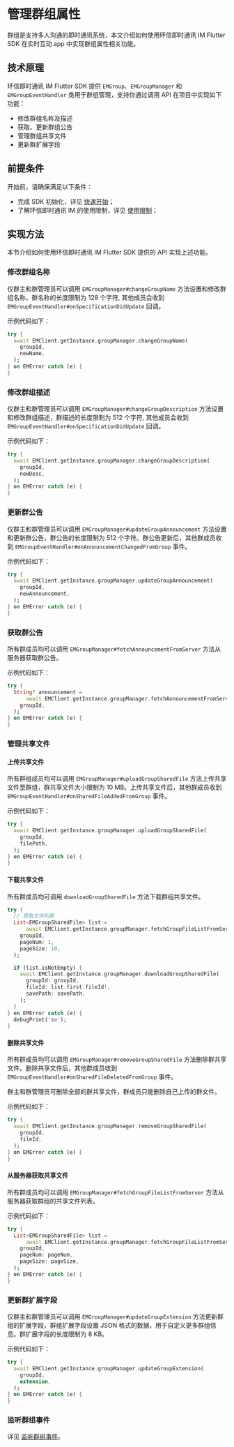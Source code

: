 # 管理群组属性

<Toc />

群组是支持多人沟通的即时通讯系统，本文介绍如何使用环信即时通讯 IM Flutter SDK 在实时互动 app 中实现群组属性相关功能。

## 技术原理

环信即时通讯 IM Flutter SDK 提供 `EMGroup`、`EMGroupManager` 和 `EMGroupEventHandler` 类用于群组管理，支持你通过调用 API 在项目中实现如下功能：

- 修改群组名称及描述
- 获取、更新群组公告
- 管理群组共享文件
- 更新群扩展字段

## 前提条件

开始前，请确保满足以下条件：

- 完成 SDK 初始化，详见 [快速开始](quickstart.html)；
- 了解环信即时通讯 IM 的使用限制，详见 [使用限制](/document/v2/privatization/uc_limitation.html)；


## 实现方法

本节介绍如何使用环信即时通讯 IM Flutter SDK 提供的 API 实现上述功能。

### 修改群组名称

仅群主和群管理员可以调用 `EMGroupManager#changeGroupName` 方法设置和修改群组名称，群名称的长度限制为 128 个字符, 其他成员会收到 `EMGroupEventHandler#onSpecificationDidUpdate` 回调。

示例代码如下：

```dart
try {
  await EMClient.getInstance.groupManager.changeGroupName(
    groupId,
    newName,
  );
} on EMError catch (e) {
}
```

### 修改群组描述

仅群主和群管理员可以调用 `EMGroupManager#changeGroupDescription` 方法设置和修改群组描述，群描述的长度限制为 512 个字符, 其他成员会收到 `EMGroupEventHandler#onSpecificationDidUpdate` 回调。

示例代码如下：

```dart
try {
  await EMClient.getInstance.groupManager.changeGroupDescription(
    groupId,
    newDesc,
  );
} on EMError catch (e) {
}
```

### 更新群公告

仅群主和群管理员可以调用 `EMGroupManager#updateGroupAnnouncement` 方法设置和更新群公告，群公告的长度限制为 512 个字符。群公告更新后，其他群成员收到 `EMGroupEventHandler#onAnnouncementChangedFromGroup` 事件。

示例代码如下：

```dart
try {
  await EMClient.getInstance.groupManager.updateGroupAnnouncement(
    groupId,
    newAnnouncement,
  );
} on EMError catch (e) {
}
```

### 获取群公告

所有群成员均可以调用 `EMGroupManager#fetchAnnouncementFromServer` 方法从服务器获取群公告。

示例代码如下：

```dart
try {
  String? announcement =
      await EMClient.getInstance.groupManager.fetchAnnouncementFromServer(
    groupId,
  );
} on EMError catch (e) {
}
```

### 管理共享文件

#### 上传共享文件

所有群组成员均可以调用 `EMGroupManager#uploadGroupSharedFile` 方法上传共享文件至群组，群共享文件大小限制为 10 MB。上传共享文件后，其他群成员收到 `EMGroupEventHandler#onSharedFileAddedFromGroup` 事件。

示例代码如下：

```dart
try {
  await EMClient.getInstance.groupManager.uploadGroupSharedFile(
    groupId,
    filePath,
  );
} on EMError catch (e) {
}
```

#### 下载共享文件

所有群成员均可调用 `downloadGroupSharedFile` 方法下载群组共享文件。

```dart
try {
  // 获取文件列表
  List<EMGroupSharedFile> list =
      await EMClient.getInstance.groupManager.fetchGroupFileListFromServer(
    groupId,
    pageNum: 1,
    pageSize: 10,
  );

  if (list.isNotEmpty) {
    await EMClient.getInstance.groupManager.downloadGroupSharedFile(
      groupId: groupId,
      fileId: list.first.fileId!,
      savePath: savePath,
    );
  }
} on EMError catch (e) {
  debugPrint('$e');
}
```

#### 删除共享文件

所有群成员均可以调用 `EMGroupManager#removeGroupSharedFile` 方法删除群共享文件。删除共享文件后，其他群成员收到 `EMGroupEventHandler#onSharedFileDeletedFromGroup` 事件。

群主和群管理员可删除全部的群共享文件，群成员只能删除自己上传的群文件。

示例代码如下：

```dart
try {
  await EMClient.getInstance.groupManager.removeGroupSharedFile(
    groupId,
    fileId,
  );
} on EMError catch (e) {
}
```

#### 从服务器获取共享文件

所有群成员均可以调用 `EMGroupManager#fetchGroupFileListFromServer` 方法从服务器获取群组的共享文件列表。

示例代码如下：

```dart
try {
  List<EMGroupSharedFile> list =
      await EMClient.getInstance.groupManager.fetchGroupFileListFromServer(
    groupId,
    pageNum: pageNum,
    pageSize: pageSize,
  );
} on EMError catch (e) {
}
```

### 更新群扩展字段

仅群主和群管理员可以调用 `EMGroupManager#updateGroupExtension` 方法更新群组的扩展字段，群组扩展字段设置 JSON 格式的数据，用于自定义更多群组信息。群扩展字段的长度限制为 8 KB。

示例代码如下：

```dart
try {
  await EMClient.getInstance.groupManager.updateGroupExtension(
    groupId,
    extension,
  );
} on EMError catch (e) {
}
```

### 监听群组事件

详见 [监听群组事件](group_manage.html#监听群组事件)。
